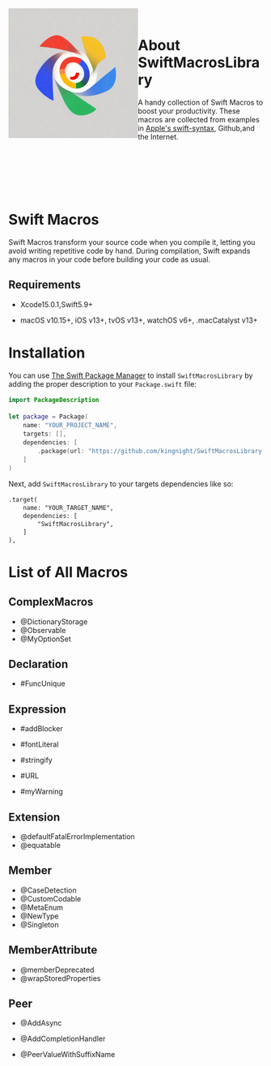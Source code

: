 <img align="left" width="256" height="256" src="https://github.com/kingnight/SwiftMacrosLibrary/blob/main/logo.png">
</br>

# About SwiftMacrosLibrary

A handy collection of  Swift Macros to boost your productivity. These macros are collected from examples in [Apple's swift-syntax](https://github.com/apple/swift-syntax), Github,and the Internet.

<br/><br/><br/><br/><br/>

# Swift Macros

Swift Macros transform your source code when you compile it, letting you avoid writing repetitive code by hand. During compilation, Swift expands any macros in your code before building your code as usual.

## Requirements

* Xcode15.0.1,Swift5.9+

* macOS v10.15+, iOS v13+, tvOS v13+, watchOS v6+, .macCatalyst v13+

# Installation

You can use [The Swift Package Manager](https://swift.org/package-manager) to install `SwiftMacrosLibrary` by adding the proper description to your `Package.swift` file:

```swift
import PackageDescription

let package = Package(
    name: "YOUR_PROJECT_NAME",
    targets: [],
    dependencies: [
        .package(url: "https://github.com/kingnight/SwiftMacrosLibrary.git", from: "0.1.0")
    ]
)
```

Next, add `SwiftMacrosLibrary` to your targets dependencies like so:

```
.target(
    name: "YOUR_TARGET_NAME",
    dependencies: [
        "SwiftMacrosLibrary",
    ]
),
```



# List of All Macros

## ComplexMacros

* @DictionaryStorage
* @Observable
* @MyOptionSet



## Declaration

* \#FuncUnique



## Expression

* \#addBlocker

* \#fontLiteral
* \#stringify
* \#URL
* \#myWarning



##  Extension

* @defaultFatalErrorImplementation
* @equatable



## Member

* @CaseDetection
* @CustomCodable
* @MetaEnum
* @NewType
* @Singleton



## MemberAttribute

* @memberDeprecated
* @wrapStoredProperties



##  Peer

* @AddAsync

* @AddCompletionHandler

* @PeerValueWithSuffixName

  